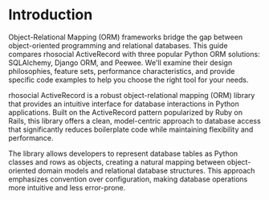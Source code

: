 # Introduction

Object-Relational Mapping (ORM) frameworks bridge the gap between object-oriented programming and relational databases.
This guide compares rhosocial ActiveRecord with three popular Python ORM solutions: SQLAlchemy, Django ORM, and Peewee. We'll examine their design philosophies, feature sets, performance characteristics, and provide specific code examples to help you choose the right tool for your needs.

rhosocial ActiveRecord is a robust object-relational mapping (ORM) library that provides an intuitive interface for
database interactions in Python applications. Built on the ActiveRecord pattern popularized by Ruby on Rails,
this library offers a clean, model-centric approach to database access that significantly reduces boilerplate code
while maintaining flexibility and performance.

The library allows developers to represent database tables as Python classes and rows as objects, creating a natural
mapping between object-oriented domain models and relational database structures. This approach emphasizes convention
over configuration, making database operations more intuitive and less error-prone.